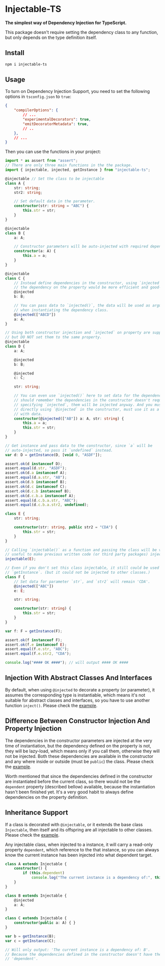 # Injectable-TS

**The simplest way of Dependency Injection for TypeScript.**

This package doesn't require setting the dependency class to any function,
but only depends on the type definition itself.

## Install

```sh
npm i injectable-ts
```

## Usage

To turn on Dependency Injection Support, you need to set the following options
in `tsconfig.json` to `true`:

```json
{
    "compilerOptions": {
        // ...
        "experimentalDecorators": true,
        "emitDecoratorMetadata": true,
        // ..
    },
    // ...
}
```

Then you can use the functions in your project:

```typescript
import * as assert from "assert";
// There are only three main functions in the the package.
import { injectable, injected, getInstance } from "injectable-ts";

@injectable // Set the class to be injectable
class A {
    str: string;
    str2: string;

    // Set default data in the parameter.
    constructor(str: string = "ABC") {
        this.str = str;
    }
}

@injectable
class B {
    a: A;

    // Constructor parameters will be auto-injected with required dependencies.
    constructor(a: A) {
        this.a = a;
    }
}

@injectable
class C {
    // Instead define dependencies in the constructor, using `injected` to define
    // the dependency on the property would be more efficient and good-looking.
    @injected
    b: B;

    // You can pass data to `injected()`, the data will be used as arguments 
    // when instantiating the dependency class.
    @injected(["ABCD"])
    a: A;
}

// Using both constructor injection and `injected` on property are supported, 
// but DO NOT set them to the same property.
@injectable
class D {
    a: A;

    @injected
    b: B;

    @injected
    c: C;

    str: string;

    // You can even use `injected()` here to set data for the dependency, BUT 
    // should remember the dependencies in the constructor doesn't required 
    // specifying `injected`, them will be injected anyway. And you must not 
    // directly using `@injected` in the constructor, must use it as a function 
    // with data.
    constructor(@injected(["AB"]) a: A, str: string) {
        this.a = a;
        this.str = str;
    }
}

// Get instance and pass data to the constructor, since `a` will be 
// auto-injected, so pass it `undefined` instead.
var d: D = getInstance(D, [void 0, "ASDF"]);

assert.ok(d instanceof D);
assert.equal(d.str, "ASDF");
assert.ok(d.a instanceof A);
assert.equal(d.a.str, "AB");
assert.ok(d.b instanceof B);
assert.ok(d.c instanceof C);
assert.ok(d.c.b instanceof B);
assert.ok(d.c.b.a instanceof A);
assert.equal(d.c.b.a.str, "ABC");
assert.equal(d.c.b.a.str2, undefined);

class E {
    str: string;

    constructor(str: string, public str2 = "CDA") {
        this.str = str;
    }
}

// Calling `injectable()` as a function and passing the class will be very 
// useful to make previous written code (or third party packages) injectable.
injectable(E);

// Even if you don't set this class injectable, it still could be used by 
// `getInstance`. (but it could not be injected to other classes.)
class F {
    // Set data for parameter `str`, and `str2` will remain 'CDA'.
    @injected(["ABC"])
    e: E;

    str: string;

    constructor(str: string) {
        this.str = str;
    }
}

var f: F = getInstance(F);

assert.ok(f instanceof F);
assert.ok(f.e instanceof E);
assert.equal(f.e.str, "ABC");
assert.equal(f.e.str2, "CDA");

console.log("#### OK ####"); // will output #### OK ####
```

## Injection With Abstract Classes And Interfaces

By default, when using `@injected` to decorate a property (or parameter), it 
assumes the corresponding type is instantiable, which means it's not suitable
for abstract classes and interfaces, so you have to use another function 
`inject()`. Please check the [example](./example-abstract/index.ts).

## Difference Between Constructor Injection And Property Injection

The dependencies in the constructor parameters are injected at the very time of 
instantiation, but the dependency defined on the property is not, they will be 
lazy-load, which means only if you call them, otherwise they will not be 
injected. Both these dependencies are available in the constructor and any where
inside or outside (must be `public`) the class. 
Please check the [example](./example-lazyload/index.ts).

Worth mentioned that since the dependencies defined in the constructor are 
instantiated before the current class, so there would not be the `dependent` 
property (described bellow) available, because the instantiation hasn't been 
finished yet. It's a very good habit to always define dependencies on the 
property definition. 

## Inheritance Support

If a class is decorated with `@injectable`, or it extends the base class 
`Injectable`, then itself and its offspring are all injectable to other 
classes. Please check the [example](./example-inheritance/index.ts).

Any injectable class, when injected to a instance, it will carry a read-only 
property `dependent`, which reference to the that instance, so you can always 
know the current instance has been injected into what dependent target.

```typescript
class A extends Injectable {
    constructor() {
        if (this.dependent)
            console.log("The current instance is a dependency of:", this.dependent.constructor.name);
    }
}

class B extends Injectable {
    @injected
    a: A;
}

class C extends Injectable {
    constructor(public a: A) { }
}

var b = getInstance(B);
var c = getInstance(C);

// Will only output: 'The current instance is a dependency of: B'.
// Because the dependencies defined in the constructor doesn't have the property
// 'dependent'.
```